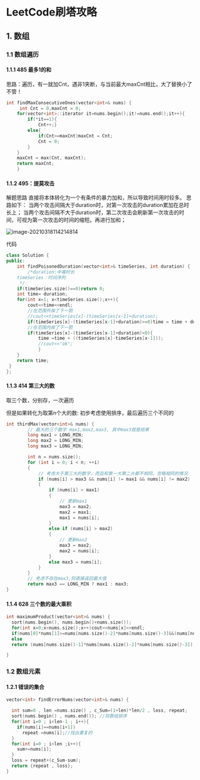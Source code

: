 # LeetCode刷塔攻略

## 1. 数组

### 1.1 数组遍历

#### 1.1.1 485 最多1的和

思路：遍历，有一就加Cnt，遇非1夹断，与当前最大maxCnt相比，大了替换小了不管！

```c++
int findMaxConsecutiveOnes(vector<int>& nums) {
     int Cnt = 0,maxCnt = 0;
    for(vector<int>::iterator it=nums.begin();it!=nums.end();it++){
        if(*it==1){
            Cnt++;}
        else{
            if(Cnt>=maxCnt)maxCnt = Cnt;
            Cnt = 0;
        }
    }
    maxCnt = max(Cnt, maxCnt);
    return maxCnt;
    }
```

#### 1.1.2 495：提莫攻击

解题思路
直接将本体转化为一个有条件的暴力加和，所以导致时间用时较多。
思路如下：
当两个攻击间隔大于duration时，对第一次攻击的duration累加在总时长上；
当两个攻击间隔不大于duration时，第二次攻击会刷新第一次攻击的时间，可视为第一次攻击的时间的缩短。再进行加和；

![image-20210318114214814](C:\Users\lenovo\AppData\Roaming\Typora\typora-user-images\image-20210318114214814.png)

代码

```c++
class Solution {
public:
    int findPoisonedDuration(vector<int>& timeSeries, int duration) {
        /*duration:中毒时长
    timeSeries：时间序列
     */
    if(timeSeries.size()==0)return 0;
    int time= duration;
    for(int x=1; x<timeSeries.size();x++){
        cout<<time<<endl;
        //在范围外挨了下一箭
        //cout<<timeSeries[x]-(timeSeries[x-1]+duration);
        if(timeSeries[x]-(timeSeries[x-1]+duration)>=0)time = time + duration;
        //在范围内挨了下一箭
        if(timeSeries[x]-(timeSeries[x-1]+duration)<0){
            time =time + ((timeSeries[x]-timeSeries[x-1]));
            //cout<<"ok";
            }
    }
    return time;
 }
};
```

#### 1.1.3 414 第三大的数

取三个数，分别存，一次遍历

但是如果转化为取第n个大的数: 初步考虑使用排序，最后遍历三个不同的

```C++
int thirdMax(vector<int>& nums) {
        // 最大的三个数字 max1,max2,max3, 其中max3就是结果
        long max1 = LONG_MIN;
        long max2 = LONG_MIN;
        long max3 = LONG_MIN;

        int n = nums.size();
        for (int i = 0; i < n; ++i)
        {
            // 考虑大于第三大的数字，而且和第一大第二大都不相同，忽略相同的情况
            if (nums[i] > max3 && nums[i] != max1 && nums[i] != max2)
            {
                if (nums[i] > max1)
                {
                    // 更新max1
                    max3 = max2;
                    max2 = max1;
                    max1 = nums[i];
                }
                else if (nums[i] > max2)
                {
                    // 更新max2
                    max3 = max2;
                    max2 = nums[i];
                }
                else max3 = nums[i];
            }
        }
        // 考虑不存在max3,则直接返回最大值
        return max3 == LONG_MIN ? max1 : max3;
}
```

#### 1.1.4 628 三个数的最大乘积



```c++
int maximumProduct(vector<int>& nums) {
  sort(nums.begin(), nums.begin()+nums.size());
  for(int x=0;x<nums.size();x++)cout<<nums[x]<<endl;
  if(nums[0]*nums[1]>=nums[nums.size()-2]*nums[nums.size()-3]&&(nums[nums.size()-1]>=0))return nums[0]*nums[1]*nums[nums.size()-1];
  else
  return (nums[nums.size()-1]*nums[nums.size()-2]*nums[nums.size()-3]);

}
```

### 1.2 数组元素

#### 1.2.1  错误的集合

```c++
vector<int> findErrorNums(vector<int>& nums) {

  int sum=0 , len =nums.size() , c_Sum=(1+len)*len/2 , loss, repeat;
  sort(nums.begin() , nums.end()); //将数组排序
  for(int i=0 ; i<len-1 ; i++){
    if(nums[i]==nums[i+1])
      repeat =nums[i];//找出重复的
  }
  for(int i=0 ; i<len ;i++){
    sum+=nums[i];
  }
  loss = repeat+(c_Sum-sum);
  return {repeat , loss};
}
```

